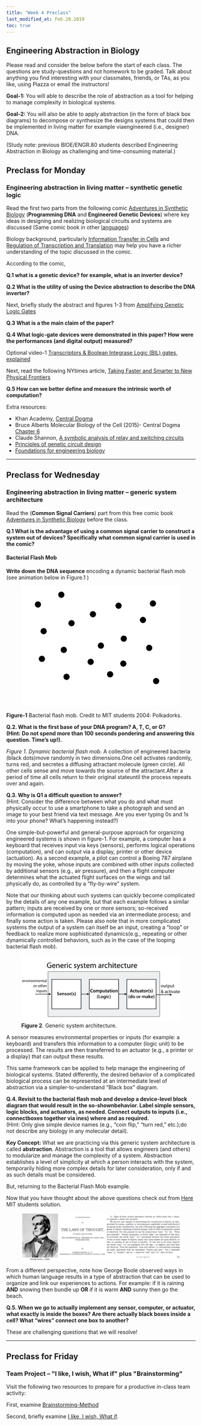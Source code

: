 ```yaml
---
title: "Week 4 Preclass"
last_modified_at: Feb.20.2019
toc: true
---
```

## Engineering Abstraction in Biology

Please read and consider the below before the start of each class. The questions are study-questions and not homework to be graded. Talk about anything you find interesting with your classmates, friends, or TAs, as you like, using Piazza or email the instructors!

**Goal-1:** You will able to describe the role of abstraction as a tool for helping 
to manage complexity in biological systems.

**Goal-2:** You will also be able to apply abstraction (in the form of black box diagrams) to decompose 
or synthesize the designs systems that could then be implemented in living matter for example viaengineered 
(i.e., designer) DNA.

(Study note: previous BIOE/ENGR.80 students described Engineering Abstraction in Biology as challenging and time-consuming material.)

## Preclass for Monday

### Engineering abstraction in living matter – synthetic genetic logic

Read the first two parts from the following comic [Adventures in Synthetic Biology](http://web.mit.edu/endy/www/scraps/comic/AiSB.vol1.pdf) (**Programming DNA** and **Engineered Genetic Devices**)  where key ideas in designing and realizing biological circuits and systems are discussed
(Same comic book in other [languages](https://openwetware.org/wiki/Adventures))

Biology background, particularly  [Information Transfer in Cells](https://www.nature.com/scitable/ebooks/cntNm-14749010/122996756/) and [Regulation of Transcription and Translation](https://www.nature.com/scitable/ebooks/cntNm-14749010/122996928/) may help you have a richer understanding of the topic discussed in the comic. 

According to the comic,

**Q.1  what is a genetic device? for example, what is an inverter device?** 

**Q.2  What is the utility of using the Device abstraction to describe the DNA inverter?**

Next, briefly study the abstract and figures 1-3 from [Amplifying Genetic Logic Gates](https://science.sciencemag.org/content/340/6132/599/tab-pdf)

**Q.3  What is a the main claim of the paper?** 

**Q.4  What logic-gate devices were demonstrated in this paper?  How were the performances (and digital output) measured?**

Optional video-1 [Transcriptors & Boolean Integrase Logic (BIL) gates, explained](https://www.youtube.com/watch?v=ahYZBeP_r5U&t)

Next, read the following NYtimes article, [Taking Faster and Smarter to New Physical Frontiers](https://www.nytimes.com/2011/12/06/science/drew-endy-better-computing-for-the-things-we-care-about-most.html)

**Q.5 How can we better define and measure the intrinsic worth of computation?**

Extra resources:

- Khan Academy, [Central Dogma](https://www.khanacademy.org/science/biology/gene-expression-central-dogma)
- Bruce Alberts Molecular Biology of the Cell (2015)- Central Dogma  [Chapter 6](https://www.ncbi.nlm.nih.gov/books/NBK21054/) 
- Claude Shannon, [A symbolic analysis of relay and switching circuits](https://dspace.mit.edu/handle/1721.1/11173)
- [Principles of genetic circuit design](https://www.nature.com/articles/nmeth.2926)
- [Foundations for engineering biology](https://www.nature.com/articles/nature04342)

_______________________________________________

## Preclass for Wednesday

### Engineering abstraction in living matter – generic system architecture

Read the (**Common Signal Carriers**) part from this free comic book [Adventures in Synthetic Biology](https://openwetware.org/wiki/Adventures) before the class. 

**Q.1  What is the advantage of using a  common signal carrier to construct a system out of devices?  Specifically what common signal carrier is used in the comic?**

#### Bacterial Flash Mob

**Write down the DNA sequence** encoding a dynamic bacterial flash mob (see animation below in Figure.1 )

<figure>
<a href="/assets/images/w3_IEcolibratorMovie.gif"><img src="/assets/images/w3_IEcolibratorMovie.gif"></a>
</figure> 

**Figure-1** Bacterial flash mob. Credit to MIT students 2004: Polkadorks. 

**Q.2. What is the first base of your DNA program?  A, T, C, or G?  
(Hint: Do not spend more than 100 seconds pondering and answering this question.  Time’s up!).**  

*Figure 1.  Dynamic bacterial flash mob.* 
A collection of engineered bacteria (black dots)move randomly in two dimensions.One cell activates randomly, turns red, and secretes a diffusing attractant molecule (green circle). All other cells sense and move towards the source of the attractant.After a period of time all cells return to their original stateuntil the process repeats over and again.

**Q.3. Why is Q1 a difficult question to answer?**   
(Hint: Consider the difference between what you do and what must physically occur to use a smartphone to take a photograph and send an image to your best friend via text message.  Are you ever typing 0s and 1s into your phone?  What’s happening instead?)

One simple-but-powerful and general-purpose approach for organizing engineered systems is shown in figure-1.  For example, a computer has a keyboard that receives input via keys (sensors), performs logical operations (computation), and can output via a display, printer or other device (actuation).  As a second example, a pilot can control a Boeing 787 airplane by moving the yoke, whose inputs are combined with other inputs collected by additional sensors (e.g., air pressure), and then a flight computer determines what the actuated flight surfaces on the wings and tail physically do, as controlled by a “fly-by-wire” system.

Note that our thinking about such systems can quickly become complicated by the details of any one example, but that each example follows a similar pattern; inputs are received by one or more sensors; so-received information is computed upon as needed via an intermediate process; and finally some action is taken.  Please also note that in more complicated systems the output of a system can itself be an input, creating a “loop” or feedback to realize more sophisticated dynamics(e.g., repeating or other dynamically controlled behaviors, such as in the case of the looping bacterial flash mob).

<figure>
<a href="/assets/images/generic system arch.png"><img src="/assets/images/generic system arch.png"></a>
<figcaption><b>Figure 2</b>. Generic system architecture.</figcaption>
</figure>

A sensor measures environmental properties or inputs  (for example: a keyboard) and transfers this information to a computer (logic unit) to be processed. The results are then transferred to an actuator (e.g., a printer or a display) that can output these results.

This same framework can be applied to help manage the engineering of biological systems. Stated differently, the desired behavior of a complicated biological process can be represented at an intermediate level of abstraction via a simpler-to-understand  “Black box” diagram.

**Q.4. Revisit to the bacterial flash mob and develop a device-level block diagram that would result in the so-shownbehavior.  Label simple sensors, logic blocks, and actuators, as needed.  Connect outputs to inputs (i.e., connectboxes together via ines) where and as required.**  
(Hint: Only give simple device names (e.g., “coin flip,” “turn red,” etc.);do not describe any biology in any molecular detail).

**Key Concept:** What we are practicing via this generic system architecture is called **abstraction**. 
Abstraction is a tool that allows engineers (and others) to modularize and manage the complexity of a system. Abstraction establishes a level of simplicity at which a person interacts with the system, temporarily hiding more complex details for later consideration, only if and as such details must be considered.  

But, returning to the Bacterial Flash Mob example.

Now that you have thought about the above questions check out from [Here](https://2006.igem.org/wiki/index.php/IAP2004:Polkadorks)  MIT students solution. 

<figure>
<a href="/assets/images/w6pc_the laws of thought.png"><img src="/assets/images/w6pc_the laws of thought.png"></a>
</figure>

From a different perspective, note how George Boole observed ways in which human language results in a type of abstraction that can be used to organize and link our experiences to actions.  For example: if it is raining **AND** snowing then bundle up **OR** if it is warm **AND** sunny then go the beach.

**Q.5. When we go to actually implement any sensor, computer, or actuator, what exactly is inside the boxes?  Are there actually black boxes inside a cell?  What “wires” connect one box to another?**

These are challenging questions that we will resolve!

______________________________________________________

##  Preclass for Friday
### Team Project – "I like, I wish, What if" plus "Brainstorming"

Visit the following two resources to prepare for a productive in-class team activity:

First, examine [Brainstorming-Method](https://dschool-old.stanford.edu/sandbox/groups/dstudio/wiki/2fced/attachments/660d8/Brainstorming-Method.pdf?sessionID=d07c198d92501ebb3eee4ff3da193b387130fcbf)

Second, briefly examine [I like, I wish, What if](https://dschool-old.stanford.edu/wp-content/themes/dschool/method-cards/i-like-i-wish-what-if.pdf).  
